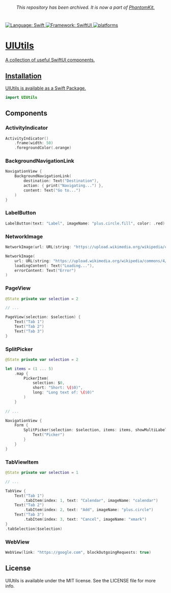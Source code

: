 <p align="center">
    <i>This repository has been archived. It is now a part of <a href="https://github.com/pawello2222/PhantomKit">PhantomKit.</i>
</p>
<h1></h1>

![Language: Swift](https://img.shields.io/badge/language-swift-orange.svg)
![Framework: SwiftUI](https://img.shields.io/badge/framework-swiftui-brightgreen.svg)
![platforms](https://img.shields.io/badge/platforms-iPhone%20%7C%20iPad%20%7C%20macOS-lightgrey)

# UIUtils

A collection of useful SwiftUI components.

## Installation

UIUtils is available as a Swift Package.

``` Swift
import UIUtils
```

## Components

### ActivityIndicator

``` Swift
ActivityIndicator()
    .frame(width: 50)
    .foregroundColor(.orange)
```

### BackgroundNavigationLink

``` Swift
NavigationView {
    BackgroundNavigationLink(
        destination: Text("Destination"), 
        action: { print("Navigating...") }, 
        content: Text("Go to...")
    )
}
```

### LabelButton

``` Swift
LabelButton(text: "Label", imageName: "plus.circle.fill", color: .red)
```

### NetworkImage

``` Swift
NetworkImage(url: URL(string: "https://upload.wikimedia.org/wikipedia/commons/4/47/PNG_transparency_demonstration_1.png"))
```

``` Swift
NetworkImage(
    url: URL(string: "https://upload.wikimedia.org/wikipedia/commons/4/47/PNG_transparency_demonstration_1.png"),
    loadingContent: Text("Loading..."),
    errorContent: Text("Error")
)
```

### PageView

``` Swift
@State private var selection = 2

// ...

PageView(selection: $selection) {
    Text("Tab 1")
    Text("Tab 2")
    Text("Tab 3")
}
```

### SplitPicker

``` Swift
@State private var selection = 2

let items = (1 ... 5)
    .map {
        PickerItem(
            selection: $0,
            short: "Short: \($0)",
            long: "Long text of: \($0)"
        )
    }
    
// ...

NavigationView {
    Form {
        SplitPicker(selection: $selection, items: items, showMultiLabels: true) {
            Text("Picker")
        }
    }
}
```

### TabViewItem

``` Swift
@State private var selection = 1

// ...

TabView {
    Text("Tab 1")
        .tabItem(index: 1, text: "Calendar", imageName: "calendar")
    Text("Tab 2")
        .tabItem(index: 2, text: "Add", imageName: "plus.circle")
    Text("Tab 3")
        .tabItem(index: 3, text: "Cancel", imageName: "xmark")
}
.tabSelection($selection)
```

### WebView

``` Swift
WebView(link: "https://google.com", blockOutgoingRequests: true)
```

## License

UIUtils is available under the MIT license. See the LICENSE file for more info.
